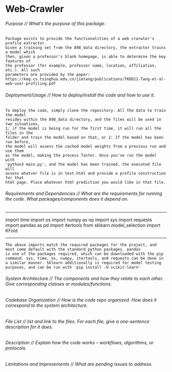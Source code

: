 # Web-Crawler

###### Purpose // What’s the purpose of this package.

```
Package exists to provide the functionalities of a web crarwler's profile extractor. 
Given a training set from the 898_data directory, the extractor trains a model which 
then, given a professor's blank homepage, is able to determine the key features of 
the professor (for example, professor name, location, affiliation, etc.). All such 
parameters are provided by the paper: https://keg.cs.tsinghua.edu.cn/jietang/publications/TKDD11-Tang-et-al-web-user-profiling.pdf
```

###### Deployment/Usage // How to deploy/install the code and how to use it.

```
To deploy the code, simply clone the repository. All the data to train the model 
resides within the 898_data directory, and the files will be used in two situations, 
1: if the model is being run for the first time, it will run all the files in the 
folder and train the model based on that, or 2: If the model has been run before, 
the model will assess the cached model weights from a previous run and use them 
as the model, making the process faster. Once you've run the model with 
'python3 main.py', and the model has been trained, the executed file will 
assess whatver file is in test.html and provide a profile construction for that 
html page. Place whatever html prediction you would like in that file. 
```

###### Requirements and Dependencies // What are the requirements for running the code. What packages/components does it depend on.

***
import time
import os
import numpy as np
import sys
import requests
import pandas as pd
import itertools
from sklearn.model_selection import KFold
***

```
The above imports match the required packages for the project, and most come default with the standard python packages. pandas
is one of the packages required, which can be downloaded with the pip command. sys, time, os, numpy, itertools, and requests can be done in a similar manner. Sklearn additionally is required for model testing purposes, and can be run with 'pip install -U scikit-learn'
```

###### System Architecture // The components and how they relate to each other. Give corresponding classes or modules/functions.

###### Codebase Organization // How is the code repo organized. How does it correspond to the system architecture.

###### File List // list and link to the files. For each file, give a one-sentence description for it does.

###### Description // Explain how the code works – workflows, algorithms, or protocols.

###### Limitations and Improvements // What are pending issues to address.
